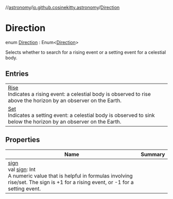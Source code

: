 //[astronomy](../../../index.md)/[io.github.cosinekitty.astronomy](../index.md)/[Direction](index.md)

# Direction

enum [Direction](index.md) : Enum&lt;[Direction](index.md)&gt; 

Selects whether to search for a rising event or a setting event for a celestial body.

## Entries

| | |
|---|---|
| [Rise](-rise/index.md)<br>Indicates a rising event: a celestial body is observed to rise above the horizon by an observer on the Earth. |
| [Set](-set/index.md)<br>Indicates a setting event: a celestial body is observed to sink below the horizon by an observer on the Earth. |

## Properties

| Name | Summary |
|---|---|
| [sign](sign.md)<br>val [sign](sign.md): Int<br>A numeric value that is helpful in formulas involving rise/set. The sign is +1 for a rising event, or -1 for a setting event. |

